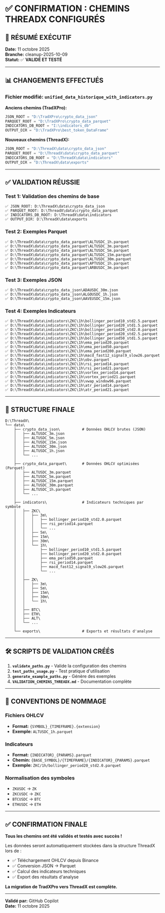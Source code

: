 # ✅ CONFIRMATION : CHEMINS THREADX CONFIGURÉS

## 🎯 RÉSUMÉ EXÉCUTIF

**Date:** 11 octobre 2025  
**Branche:** cleanup-2025-10-09  
**Statut:** ✅ **VALIDÉ ET TESTÉ**

---

## 📊 CHANGEMENTS EFFECTUÉS

### Fichier modifié: `unified_data_historique_with_indicators.py`

**Anciens chemins (TradXPro):**
```python
JSON_ROOT = "D:\TradXPro\crypto_data_json"
PARQUET_ROOT = "D:\TradXPro\crypto_data_parquet"
INDICATORS_DB_ROOT = "I:\indicators_db"
OUTPUT_DIR = "D:\TradXPro\best_token_DataFrame"
```

**Nouveaux chemins (ThreadX):**
```python
JSON_ROOT = "D:\ThreadX\data\crypto_data_json"
PARQUET_ROOT = "D:\ThreadX\data\crypto_data_parquet"
INDICATORS_DB_ROOT = "D:\ThreadX\data\indicators"
OUTPUT_DIR = "D:\ThreadX\data\exports"
```

---

## ✅ VALIDATION RÉUSSIE

### Test 1: Validation des chemins de base
```
✅ JSON_ROOT: D:\ThreadX\data\crypto_data_json
✅ PARQUET_ROOT: D:\ThreadX\data\crypto_data_parquet
✅ INDICATORS_DB_ROOT: D:\ThreadX\data\indicators
✅ OUTPUT_DIR: D:\ThreadX\data\exports
```

### Test 2: Exemples Parquet
```
✅ D:\ThreadX\data\crypto_data_parquet\ALTUSDC_1h.parquet
✅ D:\ThreadX\data\crypto_data_parquet\ALTUSDC_3m.parquet
✅ D:\ThreadX\data\crypto_data_parquet\ALTUSDC_5m.parquet
✅ D:\ThreadX\data\crypto_data_parquet\ALTUSDC_15m.parquet
✅ D:\ThreadX\data\crypto_data_parquet\ALTUSDC_30m.parquet
✅ D:\ThreadX\data\crypto_data_parquet\APTUSDC_1h.parquet
✅ D:\ThreadX\data\crypto_data_parquet\ARBUSDC_3m.parquet
```

### Test 3: Exemples JSON
```
✅ D:\ThreadX\data\crypto_data_json\ADAUSDC_30m.json
✅ D:\ThreadX\data\crypto_data_json\ALGOUSDC_1h.json
✅ D:\ThreadX\data\crypto_data_json\AAVEUSDC_15m.json
```

### Test 4: Exemples Indicateurs
```
✅ D:\ThreadX\data\indicators\ZKC\1h\bollinger_period10_std2.5.parquet
✅ D:\ThreadX\data\indicators\ZKC\1h\bollinger_period20_std1.5.parquet
✅ D:\ThreadX\data\indicators\ZKC\1h\bollinger_period20_std2.0.parquet
✅ D:\ThreadX\data\indicators\ZKC\1h\bollinger_period20_std2.5.parquet
✅ D:\ThreadX\data\indicators\ZKC\1h\bollinger_period50_std1.5.parquet
✅ D:\ThreadX\data\indicators\ZKC\1h\ema_period20.parquet
✅ D:\ThreadX\data\indicators\ZKC\1h\ema_period50.parquet
✅ D:\ThreadX\data\indicators\ZKC\1h\ema_period200.parquet
✅ D:\ThreadX\data\indicators\ZKC\1h\macd_fast12_signal9_slow26.parquet
✅ D:\ThreadX\data\indicators\ZKC\1h\obv.parquet
✅ D:\ThreadX\data\indicators\ZKC\1h\rsi_period14.parquet
✅ D:\ThreadX\data\indicators\ZKC\1h\rsi_period21.parquet
✅ D:\ThreadX\data\indicators\ZKC\1h\vortex_period14.parquet
✅ D:\ThreadX\data\indicators\ZKC\1h\vortex_period21.parquet
✅ D:\ThreadX\data\indicators\ZKC\1h\vwap_window96.parquet
✅ D:\ThreadX\data\indicators\ZKC\1h\atr_period14.parquet
✅ D:\ThreadX\data\indicators\ZKC\1h\atr_period21.parquet
```

---

## 📁 STRUCTURE FINALE

```
D:\ThreadX\
└── data\
    ├── crypto_data_json\          # Données OHLCV brutes (JSON)
    │   ├── ALTUSDC_3m.json
    │   ├── ALTUSDC_5m.json
    │   ├── ALTUSDC_15m.json
    │   ├── ALTUSDC_30m.json
    │   ├── ALTUSDC_1h.json
    │   └── ...
    │
    ├── crypto_data_parquet\       # Données OHLCV optimisées (Parquet)
    │   ├── ALTUSDC_3m.parquet
    │   ├── ALTUSDC_5m.parquet
    │   ├── ALTUSDC_15m.parquet
    │   ├── ALTUSDC_30m.parquet
    │   ├── ALTUSDC_1h.parquet
    │   └── ...
    │
    ├── indicators\                # Indicateurs techniques par symbole
    │   ├── ZKC\
    │   │   ├── 3m\
    │   │   │   ├── bollinger_period20_std2.0.parquet
    │   │   │   ├── rsi_period14.parquet
    │   │   │   └── ...
    │   │   ├── 5m\
    │   │   ├── 15m\
    │   │   ├── 30m\
    │   │   └── 1h\
    │   │       ├── bollinger_period10_std1.5.parquet
    │   │       ├── bollinger_period20_std2.0.parquet
    │   │       ├── ema_period50.parquet
    │   │       ├── rsi_period14.parquet
    │   │       ├── macd_fast12_signal9_slow26.parquet
    │   │       └── ...
    │   │
    │   ├── ZK\
    │   │   ├── 3m\
    │   │   ├── 5m\
    │   │   ├── 15m\
    │   │   ├── 30m\
    │   │   └── 1h\
    │   │
    │   ├── BTC\
    │   ├── ETH\
    │   ├── ALT\
    │   └── ...
    │
    └── exports\                   # Exports et résultats d'analyse
```

---

## 🛠️ SCRIPTS DE VALIDATION CRÉÉS

1. **`validate_paths.py`** - Valide la configuration des chemins
2. **`test_paths_usage.py`** - Test pratique d'utilisation
3. **`generate_example_paths.py`** - Génère des exemples
4. **`VALIDATION_CHEMINS_THREADX.md`** - Documentation complète

---

## 📝 CONVENTIONS DE NOMMAGE

### Fichiers OHLCV
- **Format:** `{SYMBOL}_{TIMEFRAME}.{extension}`
- **Exemple:** `ALTUSDC_1h.parquet`

### Indicateurs
- **Format:** `{INDICATOR}_{PARAMS}.parquet`
- **Chemin:** `{BASE_SYMBOL}/{TIMEFRAME}/{INDICATOR}_{PARAMS}.parquet`
- **Exemple:** `ZKC/1h/bollinger_period20_std2.0.parquet`

### Normalisation des symboles
- `ZKUSDC` → `ZK`
- `ZKCUSDC` → `ZKC`
- `BTCUSDC` → `BTC`
- `ETHUSDC` → `ETH`

---

## ✅ CONFIRMATION FINALE

**Tous les chemins ont été validés et testés avec succès !**

Les données seront automatiquement stockées dans la structure ThreadX lors de :
- ✅ Téléchargement OHLCV depuis Binance
- ✅ Conversion JSON → Parquet
- ✅ Calcul des indicateurs techniques
- ✅ Export des résultats d'analyse

**La migration de TradXPro vers ThreadX est complète.**

---

**Validé par:** GitHub Copilot  
**Date:** 11 octobre 2025
